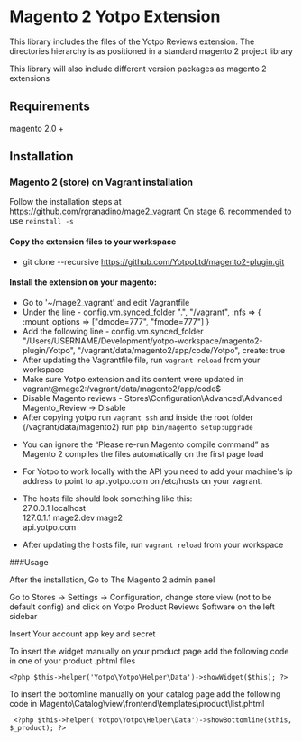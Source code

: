  Magento 2 Yotpo Extension
==========================

This library includes the files of the Yotpo Reviews extension.
The directories hierarchy is as positioned in a standard magento 2 project library

This library will also include different version packages as magento 2 extensions



## Requirements

magento 2.0 +

## Installation
### Magento 2 (store) on Vagrant installation
Follow the installation steps at https://github.com/rgranadino/mage2_vagrant
 On stage 6. recommended to use ```reinstall -s```

#### Copy the extension files to your workspace
* git clone --recursive https://github.com/YotpoLtd/magento2-plugin.git

#### Install the extension on your magento:
* Go to '~/mage2_vagrant' and edit Vagrantfile
* Under the line  - config.vm.synced_folder ".", "/vagrant", :nfs => { :mount_options => ["dmode=777", "fmode=777"] }
* Add the following line - config.vm.synced_folder "/Users/USERNAME/Development/yotpo-workspace/magento2-plugin/Yotpo", "/vagrant/data/magento2/app/code/Yotpo", create: true
* After updating the Vagrantfile file, run ```vagrant reload``` from your workspace
* Make sure Yotpo extension and its content were updated in vagrant@mage2:/vagrant/data/magento2/app/code$
* Disable Magento reviews - Stores\Configuration\Advanced\Advanced  Magento_Review -> Disable
* After copying yotpo run ```vagrant ssh``` and inside the root folder (/vagrant/data/magento2) run ```php bin/magento setup:upgrade ```
- You can ignore the “Please re-run Magento compile command” as Magento 2 compiles the files automatically on the first page load
* For Yotpo to work locally with the API you need to add your machine's ip address to point to api.yotpo.com on /etc/hosts on your vagrant.
-  The hosts file should look something like this: <br />
27.0.0.1       localhost <br />
127.0.1.1 mage2.dev mage2 <br />
<Your i.p address> api.yotpo.com <br />
* After updating the hosts file, run ```vagrant reload``` from your workspace


###Usage

After the installation, Go to The Magento 2 admin panel

Go to Stores -> Settings -> Configuration, change store view (not to be default config) and click on Yotpo Product Reviews Software on the left sidebar

Insert Your account app key and secret

To insert the widget manually on your product page add the following code in one of your product .phtml files 

```<?php $this->helper('Yotpo\Yotpo\Helper\Data')->showWidget($this); ?>``` 

To insert the bottomline manually on your catalog page add the following code in Magento\Catalog\view\frontend\templates\product\list.phtml

``` <?php $this->helper('Yotpo\Yotpo\Helper\Data')->showBottomline($this, $_product); ?>``` 
